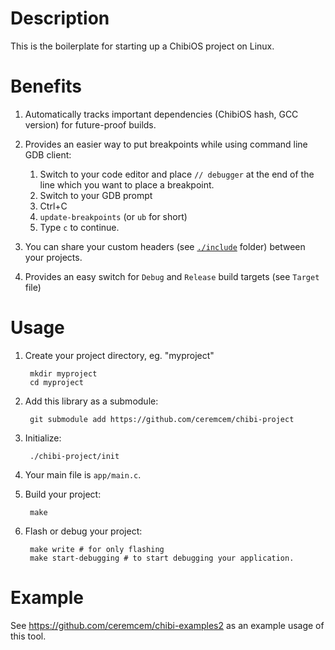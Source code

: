 # Description

This is the boilerplate for starting up a ChibiOS project on Linux.

# Benefits

1. Automatically tracks important dependencies (ChibiOS hash, GCC version) for future-proof builds. 
2. Provides an easier way to put breakpoints while using command line GDB client:

      1. Switch to your code editor and place `// debugger` at the end of the line which you want to place a breakpoint.
      2. Switch to your GDB prompt
      3. Ctrl+C
      4. `update-breakpoints` (or `ub` for short)
      5. Type `c` to continue.
3. You can share your custom headers (see [`./include`](./include) folder) between your projects.
4. Provides an easy switch for `Debug` and `Release` build targets (see `Target` file)

# Usage

1. Create your project directory, eg. "myproject"

        mkdir myproject
        cd myproject

2. Add this library as a submodule:

        git submodule add https://github.com/ceremcem/chibi-project

3. Initialize:

        ./chibi-project/init

4. Your main file is `app/main.c`.
5. Build your project:

        make

6. Flash or debug your project:

        make write # for only flashing
        make start-debugging # to start debugging your application.

# Example

See https://github.com/ceremcem/chibi-examples2 as an example usage of this tool.

